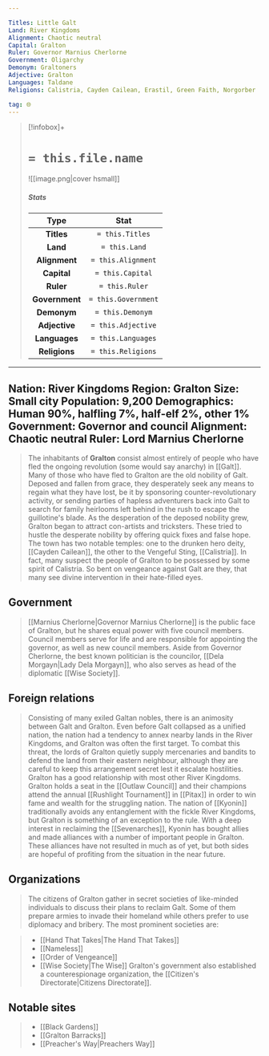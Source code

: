 ```yaml
---

Titles: Little Galt
Land: River Kingdoms
Alignment: Chaotic neutral
Capital: Gralton
Ruler: Governor Marnius Cherlorne
Government: Oligarchy
Demonym: Graltoners
Adjective: Gralton
Languages: Taldane
Religions: Calistria, Cayden Cailean, Erastil, Green Faith, Norgorber

tag: 🌐
---
```


> [!infobox]+
> #  `= this.file.name`
> ![[image.png|cover hsmall]]
> ##### Stats
> Type | Stat |
> :---:|:---:|
> **Titles** | `= this.Titles` |
> **Land** | `= this.Land` |
> **Alignment** | `= this.Alignment` |
> **Capital** | `= this.Capital` |
> **Ruler** | `= this.Ruler` |
> **Government** | `= this.Government` |
> **Demonym** | `= this.Demonym` |
> **Adjective** | `= this.Adjective` |
> **Languages** | `= this.Languages` |
> **Religions** | `= this.Religions` |


---
Nation: River Kingdoms
Region: Gralton
Size: Small city
Population: 9,200
Demographics: Human 90%, halfling 7%, half-elf 2%, other 1%
Government: Governor and council
Alignment: Chaotic neutral
Ruler: Lord Marnius Cherlorne
---

> The inhabitants of **Gralton** consist almost entirely of people who have fled the ongoing revolution (some would say anarchy) in [[Galt]]. Many of those who have fled to Gralton are the old nobility of Galt.  Deposed and fallen from grace, they desperately seek any means to regain what they have lost, be it by sponsoring counter-revolutionary activity, or sending parties of hapless adventurers back into Galt to search for family heirlooms left behind in the rush to escape the guillotine's blade. As the desperation of the deposed nobility grew, Gralton began to attract con-artists and tricksters.  These tried to hustle the desperate nobility by offering quick fixes and false hope. The town has two notable temples: one to the drunken hero deity, [[Cayden Cailean]], the other to the Vengeful Sting, [[Calistria]]. In fact, many suspect the people of Gralton to be possessed by some spirit of Calistria.  So bent on vengeance against Galt are they, that many see divine intervention in their hate-filled eyes.



## Government

> [[Marnius Cherlorne|Governor Marnius Cherlorne]] is the public face of Gralton, but he shares equal power with five council members. Council members serve for life and are responsible for appointing the governor, as well as new council members. Aside from Governor Cherlorne, the best known politician is the councilor, [[Dela Morgayn|Lady Dela Morgayn]], who also serves as head of the diplomatic [[Wise Society]].


## Foreign relations

> Consisting of many exiled Galtan nobles, there is an animosity between Galt and Gralton. Even before Galt collapsed as a unified nation, the nation had a tendency to annex nearby lands in the River Kingdoms, and Gralton was often the first target. To combat this threat, the lords of Gralton quietly supply mercenaries and bandits to defend the land from their eastern neighbour, although they are careful to keep this arrangement secret lest it escalate hostilities.
> Gralton has a good relationship with most other River Kingdoms. Gralton holds a seat in the [[Outlaw Council]] and their champions attend the annual [[Rushlight Tournament]] in [[Pitax]] in order to win fame and wealth for the struggling nation.
> The nation of [[Kyonin]] traditionally avoids any entanglement with the fickle River Kingdoms, but Gralton is something of an exception to the rule. With a deep interest in reclaiming the [[Sevenarches]], Kyonin has bought allies and made alliances with a number of important people in Gralton. These alliances have not resulted in much as of yet, but both sides are hopeful of profiting from the situation in the near future.


## Organizations

> The citizens of Gralton gather in secret societies of like-minded individuals to discuss their plans to reclaim Galt. Some of them prepare armies to invade their homeland while others prefer to use diplomacy and bribery. The most prominent societies are:

> - [[Hand That Takes|The Hand That Takes]]
> - [[Nameless]]
> - [[Order of Vengeance]]
> - [[Wise Society|The Wise]]
> Gralton's government also established a counterespionage organization, the [[Citizen's Directorate|Citizens Directorate]].


## Notable sites

> - [[Black Gardens]]
> - [[Gralton Barracks]]
> - [[Preacher's Way|Preachers Way]]







